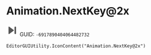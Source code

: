 # Animation.NextKey@2x
![](/img/Animation.NextKey@2x.png)
GUID: `-6917890404064482732`
```
EditorGUIUtility.IconContent("Animation.NextKey@2x")
```
